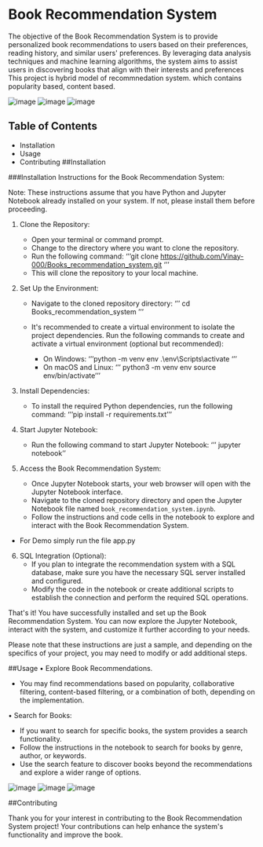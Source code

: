 # Book Recommendation System

The objective of the Book Recommendation System is to provide personalized book recommendations to users based on their preferences, reading history, and similar users' preferences. By leveraging data analysis techniques and machine learning algorithms, the system aims to assist users in discovering books that align with their interests and preferences
This project is hybrid model of recommnedation system. which contains popularity based, content based.


![image](https://github.com/Vinay-000/Books_-recommendation_system/assets/56780725/b716f199-5ac1-460b-bcc5-4363d83cf8cf)
![image](https://github.com/Vinay-000/Books_-recommendation_system/assets/56780725/f1d9ba78-9283-46b0-b3ab-d28fe7584f84)
![image](https://github.com/Vinay-000/Books_-recommendation_system/assets/56780725/9c274480-92b1-4f7a-ab96-dd3e534899b9)
## Table of Contents

- Installation
- Usage
- Contributing
##Installation

###Installation Instructions for the Book Recommendation System:

Note: These instructions assume that you have Python and Jupyter Notebook already installed on your system. If not, please install them before proceeding.

1. Clone the Repository:
   - Open your terminal or command prompt.
   - Change to the directory where you want to clone the repository.
   - Run the following command:
     ‘’’git clone https://github.com/Vinay-000/Books_recommendation_system.git ‘’’ 
   - This will clone the repository to your local machine.

2. Set Up the Environment:
   - Navigate to the cloned repository directory:
     ‘’’ cd Books_recommendation_system ’’’

   - It's recommended to create a virtual environment to isolate the project dependencies. Run the following commands to create and activate a virtual environment (optional but recommended):
     - On Windows:
       ‘’’python -m venv env
       .\env\Scripts\activate ‘’’
     - On macOS and Linux:
       ‘’’ python3 -m venv env
       source env/bin/activate’’’

3. Install Dependencies:
   - To install the required Python dependencies, run the following command:
     ‘’’pip install -r requirements.txt’’’

4. Start Jupyter Notebook:
   - Run the following command to start Jupyter Notebook:
     ‘’’ jupyter notebook’’

5. Access the Book Recommendation System:
   - Once Jupyter Notebook starts, your web browser will open with the Jupyter Notebook interface.
   - Navigate to the cloned repository directory and open the Jupyter Notebook file named `book_recommendation_system.ipynb`.
   - Follow the instructions and code cells in the notebook to explore and interact with the Book Recommendation System.
- For Demo simply run the file app.py 

6. SQL Integration (Optional):
   - If you plan to integrate the recommendation system with a SQL database, make sure you have the necessary SQL server installed and configured.
   - Modify the code in the notebook or create additional scripts to establish the connection and perform the required SQL operations.

That's it! You have successfully installed and set up the Book Recommendation System. You can now explore the Jupyter Notebook, interact with the system, and customize it further according to your needs.

Please note that these instructions are just a sample, and depending on the specifics of your project, you may need to modify or add additional steps.

##Usage
•	Explore Book Recommendations.

- You may find recommendations based on popularity, collaborative filtering, content-based filtering, or a combination of both, depending on the implementation.

•	Search for Books:

- If you want to search for specific books, the system provides a search functionality.
-	Follow the instructions in the notebook to search for books by genre, author, or keywords.
-	Use the search feature to discover books beyond the recommendations and explore a wider range of options.

![image](https://github.com/Vinay-000/Books_-recommendation_system/assets/56780725/fa4bcfb8-5d44-417b-97da-830ce8da1907)
![image](https://github.com/Vinay-000/Books_-recommendation_system/assets/56780725/0cea0765-9fca-454c-b823-811f69583766)
![image](https://github.com/Vinay-000/Books_-recommendation_system/assets/56780725/06a6ddeb-f2fb-4ee9-b5ea-dfd4eb32d01b)

##Contributing

Thank you for your interest in contributing to the Book Recommendation System project! Your contributions can help enhance the system's functionality and improve the book. 



